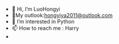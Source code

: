 - 👋 Hi, I’m LuoHongyi
- 📧My outlook:hongyiya2011@outlook.com
- 👀 I’m interested in Python
- 📫 How to reach me : Harry
- 
<!---
hongyiya/hongyiya is a ✨ special ✨ repository because its `README.md` (this file) appears on your GitHub profile.
You can click the Preview link to take a look at your changes.
--->
